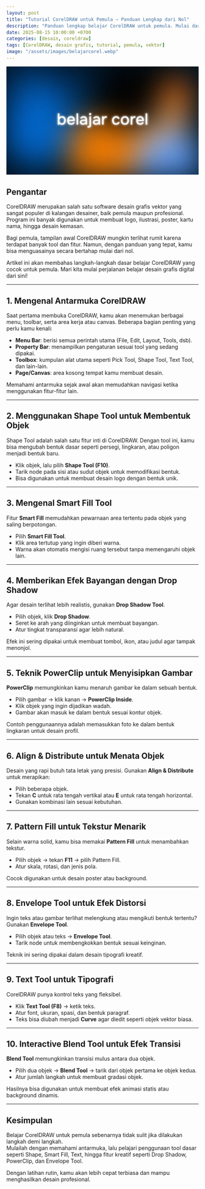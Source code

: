 ```yaml
---
layout: post
title: "Tutorial CorelDRAW untuk Pemula – Panduan Lengkap dari Nol"
description: "Panduan lengkap belajar CorelDRAW untuk pemula. Mulai dari mengenal antarmuka, tool dasar, hingga teknik desain kreatif yang sering digunakan desainer profesional."
date: 2025-08-15 10:00:00 +0700
categories: [desain, coreldraw]
tags: [CorelDRAW, desain grafis, tutorial, pemula, vektor]
image: "/assets/images/belajarcorel.webp"
---
```


![Belajar CorelDRAW untuk Pemula](/assets/images/belajarcorel.webp)

## Pengantar

CorelDRAW merupakan salah satu software desain grafis vektor yang sangat populer di kalangan desainer, baik pemula maupun profesional. Program ini banyak digunakan untuk membuat logo, ilustrasi, poster, kartu nama, hingga desain kemasan.  

Bagi pemula, tampilan awal CorelDRAW mungkin terlihat rumit karena terdapat banyak tool dan fitur. Namun, dengan panduan yang tepat, kamu bisa menguasainya secara bertahap mulai dari nol.  

Artikel ini akan membahas langkah-langkah dasar belajar CorelDRAW yang cocok untuk pemula. Mari kita mulai perjalanan belajar desain grafis digital dari sini!  

---

## 1. Mengenal Antarmuka CorelDRAW

Saat pertama membuka CorelDRAW, kamu akan menemukan berbagai menu, toolbar, serta area kerja atau canvas. Beberapa bagian penting yang perlu kamu kenali:

- **Menu Bar**: berisi semua perintah utama (File, Edit, Layout, Tools, dsb).  
- **Property Bar**: menampilkan pengaturan sesuai tool yang sedang dipakai.  
- **Toolbox**: kumpulan alat utama seperti Pick Tool, Shape Tool, Text Tool, dan lain-lain.  
- **Page/Canvas**: area kosong tempat kamu membuat desain.  

Memahami antarmuka sejak awal akan memudahkan navigasi ketika menggunakan fitur-fitur lain.  

---

## 2. Menggunakan Shape Tool untuk Membentuk Objek

Shape Tool adalah salah satu fitur inti di CorelDRAW. Dengan tool ini, kamu bisa mengubah bentuk dasar seperti persegi, lingkaran, atau poligon menjadi bentuk baru.  

- Klik objek, lalu pilih **Shape Tool (F10)**.  
- Tarik node pada sisi atau sudut objek untuk memodifikasi bentuk.  
- Bisa digunakan untuk membuat desain logo dengan bentuk unik.  

---

## 3. Mengenal Smart Fill Tool

Fitur **Smart Fill** memudahkan pewarnaan area tertentu pada objek yang saling berpotongan.  

- Pilih **Smart Fill Tool**.  
- Klik area tertutup yang ingin diberi warna.  
- Warna akan otomatis mengisi ruang tersebut tanpa memengaruhi objek lain.  

---

## 4. Memberikan Efek Bayangan dengan Drop Shadow

Agar desain terlihat lebih realistis, gunakan **Drop Shadow Tool**.  

- Pilih objek, klik **Drop Shadow**.  
- Seret ke arah yang diinginkan untuk membuat bayangan.  
- Atur tingkat transparansi agar lebih natural.  

Efek ini sering dipakai untuk membuat tombol, ikon, atau judul agar tampak menonjol.  

---

## 5. Teknik PowerClip untuk Menyisipkan Gambar

**PowerClip** memungkinkan kamu menaruh gambar ke dalam sebuah bentuk.  

- Pilih gambar → klik kanan → **PowerClip Inside**.  
- Klik objek yang ingin dijadikan wadah.  
- Gambar akan masuk ke dalam bentuk sesuai kontur objek.  

Contoh penggunaannya adalah memasukkan foto ke dalam bentuk lingkaran untuk desain profil.  

---

## 6. Align & Distribute untuk Menata Objek

Desain yang rapi butuh tata letak yang presisi. Gunakan **Align & Distribute** untuk merapikan:  

- Pilih beberapa objek.  
- Tekan **C** untuk rata tengah vertikal atau **E** untuk rata tengah horizontal.  
- Gunakan kombinasi lain sesuai kebutuhan.  

---

## 7. Pattern Fill untuk Tekstur Menarik

Selain warna solid, kamu bisa memakai **Pattern Fill** untuk menambahkan tekstur.  

- Pilih objek → tekan **F11** → pilih Pattern Fill.  
- Atur skala, rotasi, dan jenis pola.  

Cocok digunakan untuk desain poster atau background.  

---

## 8. Envelope Tool untuk Efek Distorsi

Ingin teks atau gambar terlihat melengkung atau mengikuti bentuk tertentu? Gunakan **Envelope Tool**.  

- Pilih objek atau teks → **Envelope Tool**.  
- Tarik node untuk membengkokkan bentuk sesuai keinginan.  

Teknik ini sering dipakai dalam desain tipografi kreatif.  

---

## 9. Text Tool untuk Tipografi

CorelDRAW punya kontrol teks yang fleksibel.  

- Klik **Text Tool (F8)** → ketik teks.  
- Atur font, ukuran, spasi, dan bentuk paragraf.  
- Teks bisa diubah menjadi **Curve** agar diedit seperti objek vektor biasa.  

---

## 10. Interactive Blend Tool untuk Efek Transisi

**Blend Tool** memungkinkan transisi mulus antara dua objek.  

- Pilih dua objek → **Blend Tool** → tarik dari objek pertama ke objek kedua.  
- Atur jumlah langkah untuk membuat gradasi objek.  

Hasilnya bisa digunakan untuk membuat efek animasi statis atau background dinamis.  

---

## Kesimpulan

Belajar CorelDRAW untuk pemula sebenarnya tidak sulit jika dilakukan langkah demi langkah.  
Mulailah dengan memahami antarmuka, lalu pelajari penggunaan tool dasar seperti Shape, Smart Fill, Text, hingga fitur kreatif seperti Drop Shadow, PowerClip, dan Envelope Tool.  

Dengan latihan rutin, kamu akan lebih cepat terbiasa dan mampu menghasilkan desain profesional.
